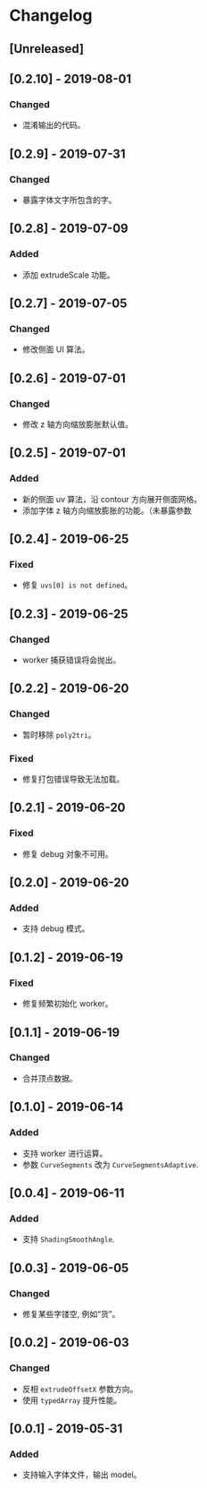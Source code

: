 # Changelog

## [Unreleased]

## [0.2.10] - 2019-08-01
### Changed
- 混淆输出的代码。

## [0.2.9] - 2019-07-31
### Changed
- 暴露字体文字所包含的字。

## [0.2.8] - 2019-07-09
### Added
- 添加 extrudeScale 功能。

## [0.2.7] - 2019-07-05
### Changed
- 修改侧面 UI 算法。

## [0.2.6] - 2019-07-01
### Changed
- 修改 z 轴方向缩放膨胀默认值。

## [0.2.5] - 2019-07-01
### Added
- 新的侧面 uv 算法，沿 contour 方向展开侧面网格。
- 添加字体 z 轴方向缩放膨胀的功能。（未暴露参数

## [0.2.4] - 2019-06-25
### Fixed
- 修复 `uvs[0] is not defined`。

## [0.2.3] - 2019-06-25
### Changed
- worker 捕获错误将会抛出。

## [0.2.2] - 2019-06-20
### Changed
- 暂时移除 `poly2tri`。
### Fixed
- 修复打包错误导致无法加载。

## [0.2.1] - 2019-06-20
### Fixed
- 修复 debug 对象不可用。

## [0.2.0] - 2019-06-20
### Added
- 支持 debug 模式。

## [0.1.2] - 2019-06-19
### Fixed
- 修复频繁初始化 worker。

## [0.1.1] - 2019-06-19
### Changed
- 合并顶点数据。

## [0.1.0] - 2019-06-14
### Added
- 支持 worker 进行运算。
- 参数 `CurveSegments` 改为 `CurveSegmentsAdaptive`.

## [0.0.4] - 2019-06-11
### Added
- 支持 `ShadingSmoothAngle`.

## [0.0.3] - 2019-06-05
### Changed
- 修复某些字镂空, 例如“货”。

## [0.0.2] - 2019-06-03
### Changed
- 反相 `extrudeOffsetX` 参数方向。
- 使用 `typedArray` 提升性能。

## [0.0.1] - 2019-05-31
### Added
- 支持输入字体文件，输出 model。

